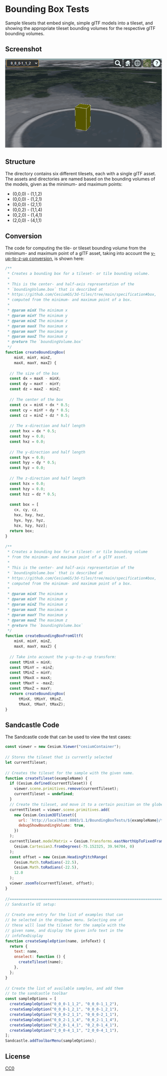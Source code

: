 # Bounding Box Tests

Sample tilesets that embed single, simple glTF models into a tileset, and showing the appropriate tileset bounding volumes for the respective glTF bounding volumes.

## Screenshot

![BoundingBoxTests](screenshot/BoundingBoxTests.gif)

## Structure

The directory contains six different tilesets, each with a single glTF asset. The assets and directories are named based on the bounding volumes of the models, given as the minimum- and maximum points:

- (0,0,0) - (1,1,2)
- (0,0,0) - (1,2,1)
- (0,0,0) - (2,1,1)
- (0,0,2) - (1,1,4)
- (0,2,0) - (1,4,1)
- (2,0,0) - (4,1,1)

## Conversion

The code for computing the tile- or tileset bounding volume from the mimimum- and maximum point of a glTF asset, taking into account the [y-up-to-z-up conversion](https://github.com/CesiumGS/3d-tiles/tree/main/specification#y-up-to-z-up), is shown here:

```JavaScript
/**
 * Creates a bounding box for a tileset- or tile bounding volume.
 *
 * This is the center- and half-axis representation of the
 * `boundingVolume.box` that is described at
 * https://github.com/CesiumGS/3d-tiles/tree/main/specification#box,
 * computed from the minimum- and maximum point of a box.
 *
 * @param minX The minimum x
 * @param minY The minimum y
 * @param minZ The minimum z
 * @param maxX The maximum x
 * @param maxY The maximum y
 * @param maxZ The maximum z
 * @return The `boundingVolume.box`
 */
function createBoundingBox(
    minX, minY, minZ, 
    maxX, maxY, maxZ) {

  // The size of the box
  const dx = maxX - minX;
  const dy = maxY - minY;
  const dz = maxZ - minZ;

  // The center of the box
  const cx = minX + dx * 0.5;
  const cy = minY + dy * 0.5;
  const cz = minZ + dz * 0.5;

  // The x-direction and half length
  const hxx = dx * 0.5;
  const hxy = 0.0;
  const hxz = 0.0;

  // The y-direction and half length
  const hyx = 0.0;
  const hyy = dy * 0.5;
  const hyz = 0.0;

  // The z-direction and half length
  const hzx = 0.0;
  const hzy = 0.0;
  const hzz = dz * 0.5;

  const box = [
    cx, cy, cz, 
    hxx, hxy, hxz, 
    hyx, hyy, hyz, 
    hzx, hzy, hzz];
  return box;
}

/**
 * Creates a bounding box for a tileset- or tile bounding volume
 * from the minimum- and maximum point of a glTF asset.
 *
 * This is the center- and half-axis representation of the
 * `boundingVolume.box` that is described at
 * https://github.com/CesiumGS/3d-tiles/tree/main/specification#box,
 * computed from the minimum- and maximum point of a box.
 *
 * @param minX The minimum x
 * @param minY The minimum y
 * @param minZ The minimum z
 * @param maxX The maximum x
 * @param maxY The maximum y
 * @param maxZ The maximum z
 * @return The `boundingVolume.box`
 */
function createBoundingBoxFromGltf(
    minX, minY, minZ, 
    maxX, maxY, maxZ) {
        
  // Take into account the y-up-to-z-up transform:
  const tMinX = minX;
  const tMinY = -minZ;
  const tMinZ = minY;
  const tMaxX = maxX;
  const tMaxY = -maxZ;
  const tMaxZ = maxY;
  return createBoundingBox(
      tMinX, tMinY, tMinZ, 
      tMaxX, tMaxY, tMaxZ);
}
```


## Sandcastle Code

The Sandcastle code that can be used to view the test cases:

```JavaScript
const viewer = new Cesium.Viewer("cesiumContainer");

// Stores the tileset that is currently selected
let currentTileset;

// Creates the tileset for the sample with the given name.
function createTileset(exampleName) {
  if (Cesium.defined(currentTileset)) {
    viewer.scene.primitives.remove(currentTileset);
    currentTileset = undefined;
  }
  // Create the tileset, and move it to a certain position on the globe
  currentTileset = viewer.scene.primitives.add(
    new Cesium.Cesium3DTileset({
      url: `http://localhost:8003/1.1/BoundingBoxTests/${exampleName}/tileset.json`,
      debugShowBoundingVolume: true,
    })
  );
  currentTileset.modelMatrix = Cesium.Transforms.eastNorthUpToFixedFrame(
    Cesium.Cartesian3.fromDegrees(-75.152325, 39.94704, 0)
  );
  const offset = new Cesium.HeadingPitchRange(
    Cesium.Math.toRadians(-22.5),
    Cesium.Math.toRadians(-22.5),
    12.0
  );
  viewer.zoomTo(currentTileset, offset);
}

//============================================================================
// Sandcastle UI setup:

// Create one entry for the list of examples that can
// be selected in the dropdown menu. Selecting one of
// these will load the tileset for the sample with the
// given name, and display the given info text in the
// infoTexDisplay
function createSampleOption(name, infoText) {
  return {
    text: name,
    onselect: function () {
      createTileset(name);
    },
  };
}

// Create the list of available samples, and add them
// to the sandcastle toolbar
const sampleOptions = [
  createSampleOption("0_0_0-1_1_2", "0_0_0-1_1_2"),
  createSampleOption("0_0_0-1_2_1", "0_0_0-1_2_1"),
  createSampleOption("0_0_0-2_1_1", "0_0_0-2_1_1"),
  createSampleOption("0_0_2-1_1_4", "0_0_2-1_1_4"),
  createSampleOption("0_2_0-1_4_1", "0_2_0-1_4_1"),
  createSampleOption("2_0_0-4_1_1", "2_0_0-4_1_1"),
];
Sandcastle.addToolbarMenu(sampleOptions);
```

## License

[CC0](https://creativecommons.org/share-your-work/public-domain/cc0/)



